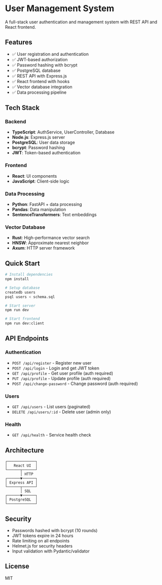# User Management System

A full-stack user authentication and management system with REST API and React frontend.

## Features

- ✅ User registration and authentication
- ✅ JWT-based authorization
- ✅ Password hashing with bcrypt
- ✅ PostgreSQL database
- ✅ REST API with Express.js
- ✅ React frontend with hooks
- ✅ Vector database integration
- ✅ Data processing pipeline

## Tech Stack

### Backend
- **TypeScript**: AuthService, UserController, Database
- **Node.js**: Express.js server
- **PostgreSQL**: User data storage
- **bcrypt**: Password hashing
- **JWT**: Token-based authentication

### Frontend
- **React**: UI components
- **JavaScript**: Client-side logic

### Data Processing
- **Python**: FastAPI + data processing
- **Pandas**: Data manipulation
- **SentenceTransformers**: Text embeddings

### Vector Database
- **Rust**: High-performance vector search
- **HNSW**: Approximate nearest neighbor
- **Axum**: HTTP server framework

## Quick Start

```bash
# Install dependencies
npm install

# Setup database
createdb users
psql users < schema.sql

# Start server
npm run dev

# Start frontend
npm run dev:client
```

## API Endpoints

### Authentication
- `POST /api/register` - Register new user
- `POST /api/login` - Login and get JWT token
- `GET /api/profile` - Get user profile (auth required)
- `PUT /api/profile` - Update profile (auth required)
- `POST /api/change-password` - Change password (auth required)

### Users
- `GET /api/users` - List users (paginated)
- `DELETE /api/users/:id` - Delete user (admin only)

### Health
- `GET /api/health` - Service health check

## Architecture

```
┌─────────────┐
│   React UI  │
└──────┬──────┘
       │ HTTP
┌──────▼──────┐
│ Express API │
└──────┬──────┘
       │ SQL
┌──────▼──────┐
│ PostgreSQL  │
└─────────────┘
```

## Security

- Passwords hashed with bcrypt (10 rounds)
- JWT tokens expire in 24 hours
- Rate limiting on all endpoints
- Helmet.js for security headers
- Input validation with Pydantic/validator

## License

MIT

